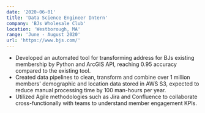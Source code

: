```yaml
---
date: '2020-06-01'
title: 'Data Science Engineer Intern'
company: 'BJs Wholesale Club'
location: 'Westborough, MA'
range: 'June - August 2020'
url: 'https://www.bjs.com/'
---
```


- Developed an automated tool for transforming address for BJs existing membership by Python and ArcGIS API, reaching 0.95 accuracy compared to the existing tool.
- Created data pipelines to clean, transform and combine over 1 million members' demographic and location data stored in AWS S3, expected to reduce manual processing time by 100 man-hours per year.
- Utilized Agile methodologies such as Jira and Confluence to collaborate cross-functionally with teams to understand member engagement KPIs.

